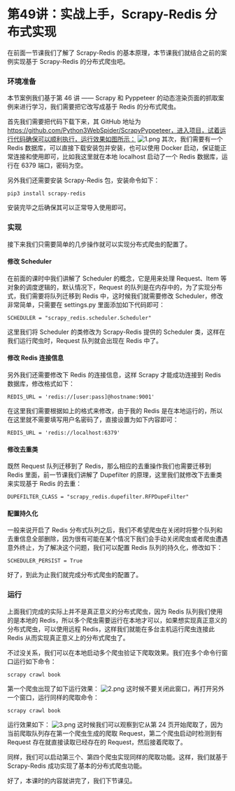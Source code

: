# 第49讲：实战上手，Scrapy-Redis 分布式实现

在前面一节课我们了解了 Scrapy-Redis 的基本原理，本节课我们就结合之前的案例实现基于 Scrapy-Redis 的分布式爬虫吧。

### 环境准备

本节案例我们基于第 46 讲 —— Scrapy 和 Pyppeteer 的动态渲染页面的抓取案例来进行学习，我们需要把它改写成基于 Redis 的分布式爬虫。

首先我们需要把代码下载下来，其 GitHub 地址为 https://github.com/Python3WebSpider/ScrapyPyppeteer，进入项目，试着运行代码确保可以顺利执行，运行效果如图所示：
![1.png](https://s0.lgstatic.com/i/image/M00/3B/73/CgqCHl8kBHeAIw9uABBbpUkhs8c906.png)
其次，我们需要有一个 Redis 数据库，可以直接下载安装包并安装，也可以使用 Docker 启动，保证能正常连接和使用即可，比如我这里就在本地 localhost 启动了一个 Redis 数据库，运行在 6379 端口，密码为空。

另外我们还需要安装 Scrapy-Redis 包，安装命令如下：

```
pip3 install scrapy-redis
```

安装完毕之后确保其可以正常导入使用即可。

### 实现

接下来我们只需要简单的几步操作就可以实现分布式爬虫的配置了。

#### 修改 Scheduler

在前面的课时中我们讲解了 Scheduler 的概念，它是用来处理 Request、Item 等对象的调度逻辑的，默认情况下，Request 的队列是在内存中的，为了实现分布式，我们需要将队列迁移到 Redis 中，这时候我们就需要修改 Scheduler，修改非常简单，只需要在 settings.py 里面添加如下代码即可：

```
SCHEDULER = "scrapy_redis.scheduler.Scheduler"
```

这里我们将 Scheduler 的类修改为 Scrapy-Redis 提供的 Scheduler 类，这样在我们运行爬虫时，Request 队列就会出现在 Redis 中了。

#### 修改 Redis 连接信息

另外我们还需要修改下 Redis 的连接信息，这样 Scrapy 才能成功连接到 Redis 数据库，修改格式如下：

```
REDIS_URL = 'redis://[user:pass]@hostname:9001'
```

在这里我们需要根据如上的格式来修改，由于我的 Redis 是在本地运行的，所以在这里就不需要填写用户名密码了，直接设置为如下内容即可：

```
REDIS_URL = 'redis://localhost:6379'
```

#### 修改去重类

既然 Request 队列迁移到了 Redis，那么相应的去重操作我们也需要迁移到 Redis 里面，前一节课我们讲解了 Dupefilter 的原理，这里我们就修改下去重类来实现基于 Redis 的去重：

```
DUPEFILTER_CLASS = "scrapy_redis.dupefilter.RFPDupeFilter"
```

#### 配置持久化

一般来说开启了 Redis 分布式队列之后，我们不希望爬虫在关闭时将整个队列和去重信息全部删除，因为很有可能在某个情况下我们会手动关闭爬虫或者爬虫遭遇意外终止，为了解决这个问题，我们可以配置 Redis 队列的持久化，修改如下：

```
SCHEDULER_PERSIST = True
```

好了，到此为止我们就完成分布式爬虫的配置了。

### 运行

上面我们完成的实际上并不是真正意义的分布式爬虫，因为 Redis 队列我们使用的是本地的 Redis，所以多个爬虫需要运行在本地才可以，如果想实现真正意义的分布式爬虫，可以使用远程 Redis，这样我们就能在多台主机运行爬虫连接此 Redis 从而实现真正意义上的分布式爬虫了。

不过没关系，我们可以在本地启动多个爬虫验证下爬取效果。我们在多个命令行窗口运行如下命令：

```
scrapy crawl book
```

第一个爬虫出现了如下运行效果：
![2.png](https://s0.lgstatic.com/i/image/M00/3B/73/CgqCHl8kBSuAHjAvABs5G4LewHk110.png)
这时候不要关闭此窗口，再打开另外一个窗口，运行同样的爬取命令：

```
scrapy crawl book
```

运行效果如下：
![3.png](https://s0.lgstatic.com/i/image/M00/3B/68/Ciqc1F8kBUOAXh_TABoUyMu0pFo413.png)
这时候我们可以观察到它从第 24 页开始爬取了，因为当前爬取队列存在第一个爬虫生成的爬取 Request，第二个爬虫启动时检测到有 Request 存在就直接读取已经存在的 Request，然后接着爬取了。

同样，我们可以启动第三个、第四个爬虫实现同样的爬取功能。这样，我们就基于 Scrapy-Redis 成功实现了基本的分布式爬虫功能。

好了，本课时的内容就讲完了，我们下节课见。

                                                                                                                                                                                                                                                                                                                                                                                                                                                                                                                                                                                                                                                                                                                                                                                                                                                                                                                                                                                                                                                                                                                                                                                                                                                                                                                                                                                                                                                                                                                                                                                                                                                                                                                                                                                                                                                                                                                                                                                                                                                                                                                                                                                                                                                                                                                                                                                                                                                                                                                                                                                                                                                                                                                                                                                                                                                                                                                                                                                                                                                                                                                                                                                                                                                                                                                                                                                                                                                                                                                                                                                                                                                                                                                                                                                                                                                                              